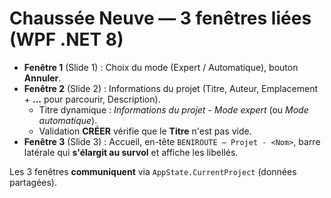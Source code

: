 # Chaussée Neuve — 3 fenêtres liées (WPF .NET 8)

- **Fenêtre 1** (Slide 1) : Choix du mode (Expert / Automatique), bouton **Annuler**.
- **Fenêtre 2** (Slide 2) : Informations du projet (Titre, Auteur, Emplacement + **...** pour parcourir, Description).
  - Titre dynamique : *Informations du projet - Mode expert* (ou *Mode automatique*).
  - Validation **CRÉER** vérifie que le **Titre** n'est pas vide.
- **Fenêtre 3** (Slide 3) : Accueil, en-tête `BENIROUTE — Projet - <Nom>`, barre latérale qui **s'élargit au survol** et affiche les libellés.

Les 3 fenêtres **communiquent** via `AppState.CurrentProject` (données partagées).
